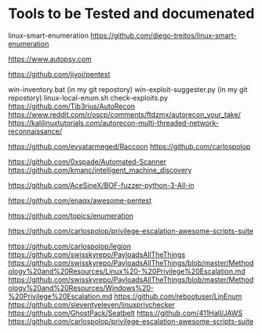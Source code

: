 # Tools to be Tested and documenated 


linux-smart-enumeration
https://github.com/diego-treitos/linux-smart-enumeration

https://www.autopsy.com  

https://github.com/jivoi/pentest   


win-inventory.bat (in my git repostory)
win-exploit-suggester.py (in my git repostory)
linux-local-enum.sh
check-exploits.py
https://github.com/Tib3rius/AutoRecon
https://www.reddit.com/r/oscp/comments/ftdzmx/autorecon_your_take/
https://kalilinuxtutorials.com/autorecon-multi-threaded-network-reconnaissance/


https://github.com/evyatarmeged/Raccoon
https://github.com/carlospolop

https://github.com/0xspade/Automated-Scanner
https://github.com/kmanc/intelligent_machine_discovery

https://github.com/AceSineX/BOF-fuzzer-python-3-All-in

https://github.com/enaqx/awesome-pentest

https://github.com/topics/enumeration

https://github.com/carlospolop/privilege-escalation-awesome-scripts-suite

https://github.com/carlospolop/legion
https://github.com/swisskyrepo/PayloadsAllTheThings
https://github.com/swisskyrepo/PayloadsAllTheThings/blob/master/Methodology%20and%20Resources/Linux%20-%20Privilege%20Escalation.md
https://github.com/swisskyrepo/PayloadsAllTheThings/blob/master/Methodology%20and%20Resources/Windows%20-%20Privilege%20Escalation.md
https://github.com/rebootuser/LinEnum
https://github.com/sleventyeleven/linuxprivchecker
https://github.com/GhostPack/Seatbelt
https://github.com/411Hall/JAWS
https://github.com/carlospolop/privilege-escalation-awesome-scripts-suite
